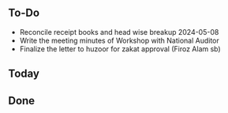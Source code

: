 ## To-Do
- Reconcile receipt books and head wise breakup 2024-05-08  
- Write the meeting minutes of Workshop with National Auditor  
- Finalize the letter to huzoor for zakat approval (Firoz Alam sb)  

## Today

## Done